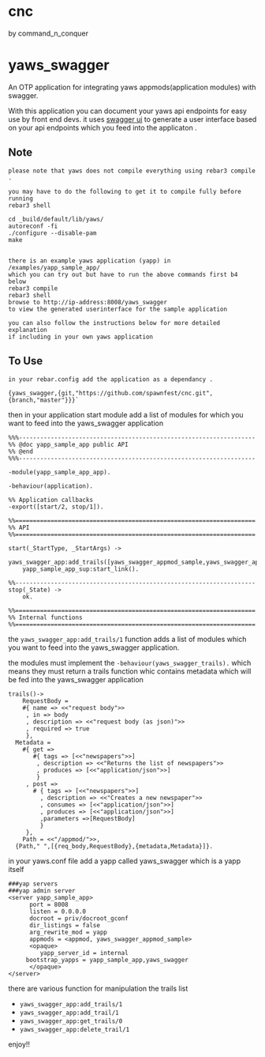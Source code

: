 
# cnc
by command_n_conquer

yaws_swagger
=====

An OTP application for integrating yaws appmods(application modules) with swagger.

With this application you can document your yaws api endpoints for easy use by front end devs.
it uses  [swagger ui](https://swagger.io/swagger-ui/) to generate a user interface based on your api endpoints which you feed into the applicaton .



Note
------
	please note that yaws does not compile everything using rebar3 compile .
    
    you may have to do the following to get it to compile fully before running 
	rebar3 shell 
    
    cd _build/default/lib/yaws/
    autoreconf -fi
    ./configure --disable-pam
    make
    
    
	there is an example yaws application (yapp) in /examples/yapp_sample_app/ 
    which you can try out but have to run the above commands first b4 below 
    rebar3 compile
    rebar3 shell
    browse to http://ip-address:8008/yaws_swagger
    to view the generated userinterface for the sample application
    
    you can also follow the instructions below for more detailed explanation
    if including in your own yaws application

   
    
To Use
------    
    
	in your rebar.config add the application as a dependancy .
  
   ```
   {yaws_swagger,{git,"https://github.com/spawnfest/cnc.git",{branch,"master"}}}`
   ```
then in your application start module  add a list of modules
for which you want to feed into the yaws_swagger application
```
%%%-------------------------------------------------------------------
%% @doc yapp_sample_app public API
%% @end
%%%-------------------------------------------------------------------

-module(yapp_sample_app_app).

-behaviour(application).

%% Application callbacks
-export([start/2, stop/1]).

%%====================================================================
%% API
%%====================================================================

start(_StartType, _StartArgs) ->
	yaws_swagger_app:add_trails([yaws_swagger_appmod_sample,yaws_swagger_appmod_sample2]),
    yapp_sample_app_sup:start_link().

%%--------------------------------------------------------------------
stop(_State) ->
    ok.

%%====================================================================
%% Internal functions
%%====================================================================

```

the ```yaws_swagger_app:add_trails/1``` function adds a list of modules  which you want to feed into the yaws_swagger application.

the modules must implement the ```-behaviour(yaws_swagger_trails).```
which means they must return a trails function whic contains metadata which will be fed into the yaws_swagger application
```
trails()->
	RequestBody =
    #{ name => <<"request body">>
     , in => body
     , description => <<"request body (as json)">>
     , required => true
     },
  Metadata =
    #{ get =>
       #{ tags => [<<"newspapers">>]
        , description => <<"Returns the list of newspapers">>
        , produces => [<<"application/json">>]
        }
     , post =>
       # { tags => [<<"newspapers">>]
         , description => <<"Creates a new newspaper">>
         , consumes => [<<"application/json">>]
         , produces => [<<"application/json">>]
         ,parameters =>[RequestBody]
         }
     },
    Path = <<"/appmod/">>,
  {Path," ",[{req_body,RequestBody},{metadata,Metadata}]}.
  ```
  
  in your yaws.conf file add a yapp called yaws_swagger which is a yapp itself
  ```
  ###yap servers
###yap admin server
<server yapp_sample_app>
        port = 8008
        listen = 0.0.0.0
		docroot = priv/docroot_gconf
        dir_listings = false
        arg_rewrite_mod = yapp
        appmods = <appmod, yaws_swagger_appmod_sample>
        <opaque>
           yapp_server_id = internal
	   bootstrap_yapps = yapp_sample_app,yaws_swagger
        </opaque>
</server>
```
there are various function for manipulation the trails list 

* ```yaws_swagger_app:add_trails/1```
* ```yaws_swagger_app:add_trail/1```
* ```yaws_swagger_app:get_trails/0```
* ```yaws_swagger_app:delete_trail/1```

enjoy!!

